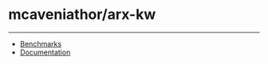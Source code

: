 # mcaveniathor/arx-kw

---

- [Benchmarks](./criterion/reports/index.html)
- [Documentation](./doc/arx_kw/index.html)
